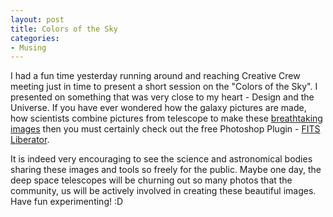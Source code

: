 ```yaml
---
layout: post
title: Colors of the Sky
categories:
- Musing
---
```



I had a fun time yesterday running around and reaching Creative Crew meeting just in time to present a short session on the "Colors of the Sky". I presented on something that was very close to my heart - Design and the Universe. If you have ever wondered how the galaxy pictures are made, how scientists combine pictures from telescope to make these [breathtaking images](http://hubblesite.org/gallery/album/entire/pr2005002f/) then you must certainly check out the free Photoshop Plugin - [FITS Liberator](http://www.spacetelescope.org/projects/fits_liberator/).

It is indeed very encouraging to see the science and astronomical bodies sharing these images and tools so freely for the public. Maybe one day, the deep space telescopes will be churning out so many photos that the community, us will be actively involved in creating these beautiful images. Have fun experimenting! :D
